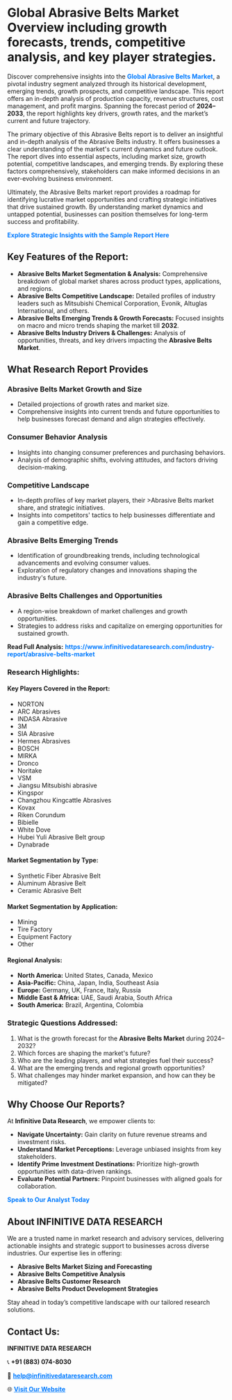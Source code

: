 <h1>Global Abrasive Belts Market Overview including growth forecasts, trends, competitive analysis, and key player strategies.</h1>
<p>
Discover comprehensive insights into the 
<a href="https://www.infinitivedataresearch.com/industry-report/abrasive-belts-market" rel="dofollow" style="color: #007BFF; text-decoration: none;"><strong>Global Abrasive Belts Market</strong></a>, a pivotal industry segment analyzed through its historical development, emerging trends, growth prospects, and competitive landscape. This report offers an in-depth analysis of production capacity, revenue structures, cost management, and profit margins. Spanning the forecast period of <strong>2024–2033</strong>, the report highlights key drivers, growth rates, and the market’s current and future trajectory.
</p>
<p>
The primary objective of this Abrasive Belts report is to deliver an insightful and in-depth analysis of the Abrasive Belts industry. It offers businesses a clear understanding of the market's current dynamics and future outlook. The report dives into essential aspects, including market size, growth potential, competitive landscapes, and emerging trends. By exploring these factors comprehensively, stakeholders can make informed decisions in an ever-evolving business environment.
</p>
<p>
Ultimately, the Abrasive Belts market report provides a roadmap for identifying lucrative market opportunities and crafting strategic initiatives that drive sustained growth. By understanding market dynamics and untapped potential, businesses can position themselves for long-term success and profitability.
</p>
<p>
<a href="https://www.infinitivedataresearch.com/request-sample/reportId=106017" style="color: #007BFF; text-decoration: none;"><strong>Explore Strategic Insights with the Sample Report Here</strong></a>
</p>

<h2>Key Features of the Report:</h2>
<ul>
<li><strong>Abrasive Belts Market Segmentation & Analysis:</strong> Comprehensive breakdown of global market shares across product types, applications, and regions.</li>
<li><strong>Abrasive Belts Competitive Landscape:</strong> Detailed profiles of industry leaders such as Mitsubishi Chemical Corporation, Evonik, Altuglas International, and others.</li>
<li><strong>Abrasive Belts Emerging Trends & Growth Forecasts:</strong> Focused insights on macro and micro trends shaping the market till <strong>2032</strong>.</li>
<li><strong>Abrasive Belts Industry Drivers & Challenges:</strong> Analysis of opportunities, threats, and key drivers impacting the <strong>Abrasive Belts Market</strong>.</li>
</ul>

<h2>What Research Report Provides</h2>
<h3>Abrasive Belts Market Growth and Size</h3>
<ul>
<li>Detailed projections of growth rates and market size.</li>
<li>Comprehensive insights into current trends and future opportunities to help businesses forecast demand and align strategies effectively.</li>
</ul>

<h3>Consumer Behavior Analysis</h3>
<ul>
<li>Insights into changing consumer preferences and purchasing behaviors.</li>
<li>Analysis of demographic shifts, evolving attitudes, and factors driving decision-making.</li>
</ul>

<h3>Competitive Landscape</h3>
<ul>
<li>In-depth profiles of key market players, their >Abrasive Belts market share, and strategic initiatives.</li>
<li>Insights into competitors' tactics to help businesses differentiate and gain a competitive edge.</li>
</ul>

<h3>Abrasive Belts Emerging Trends</h3>
<ul>
<li>Identification of groundbreaking trends, including technological advancements and evolving consumer values.</li>
<li>Exploration of regulatory changes and innovations shaping the industry's future.</li>
</ul>

<h3>Abrasive Belts Challenges and Opportunities</h3>
<ul>
<li>A region-wise breakdown of market challenges and growth opportunities.</li>
<li>Strategies to address risks and capitalize on emerging opportunities for sustained growth.</li>
</ul>
<p><strong>Read Full Analysis:</strong> <a href="https://www.infinitivedataresearch.com/industry-report/abrasive-belts-market" rel="dofollow" style="color: #007BFF; text-decoration: none;"><strong>https://www.infinitivedataresearch.com/industry-report/abrasive-belts-market</strong></a></p>
<h3>Research Highlights:</h3>
<h4>Key Players Covered in the Report:</h4>
<ul><li>NORTON</li><li>ARC Abrasives</li><li>INDASA Abrasive</li><li>3M</li><li>SIA Abrasive</li><li>Hermes Abrasives</li><li>BOSCH</li><li>MIRKA</li><li>Dronco</li><li>Noritake</li><li>VSM</li><li>Jiangsu Mitsubishi abrasive</li><li>Kingspor</li><li>Changzhou Kingcattle Abrasives</li><li>Kovax</li><li>Riken Corundum</li><li>Bibielle</li><li>White Dove</li><li>Hubei Yuli Abrasive Belt group</li><li>Dynabrade</li></ul>
<h4>Market Segmentation by Type:</h4>
<ul><li>Synthetic Fiber Abrasive Belt</li><li>Aluminum Abrasive Belt</li><li>Ceramic Abrasive Belt</li></ul>
<h4>Market Segmentation by Application:</h4>
<ul><li>Mining</li><li>Tire Factory</li><li>Equipment Factory</li><li>Other</li></ul>

<h4>Regional Analysis:</h4>
<ul>
<li><strong>North America:</strong> United States, Canada, Mexico</li>
<li><strong>Asia-Pacific:</strong> China, Japan, India, Southeast Asia</li>
<li><strong>Europe:</strong> Germany, UK, France, Italy, Russia</li>
<li><strong>Middle East & Africa:</strong> UAE, Saudi Arabia, South Africa</li>
<li><strong>South America:</strong> Brazil, Argentina, Colombia</li>
</ul>

<h3>Strategic Questions Addressed:</h3>
<ol>
<li>What is the growth forecast for the <strong>Abrasive Belts Market</strong> during 2024–2032?</li>
<li>Which forces are shaping the market's future?</li>
<li>Who are the leading players, and what strategies fuel their success?</li>
<li>What are the emerging trends and regional growth opportunities?</li>
<li>What challenges may hinder market expansion, and how can they be mitigated?</li>
</ol>

<h2>Why Choose Our Reports?</h2>
<p>At <strong>Infinitive Data Research</strong>, we empower clients to:</p>
<ul>
<li><strong>Navigate Uncertainty:</strong> Gain clarity on future revenue streams and investment risks.</li>
<li><strong>Understand Market Perceptions:</strong> Leverage unbiased insights from key stakeholders.</li>
<li><strong>Identify Prime Investment Destinations:</strong> Prioritize high-growth opportunities with data-driven rankings.</li>
<li><strong>Evaluate Potential Partners:</strong> Pinpoint businesses with aligned goals for collaboration.</li>
</ul>
<p><a href="https://www.infinitivedataresearch.com/industry-report/abrasive-belts-market" rel="dofollow" style="color: #007BFF; text-decoration: none;"><strong>Speak to Our Analyst Today</strong></a></p>

<h2>About INFINITIVE DATA RESEARCH</h2>
<p>We are a trusted name in market research and advisory services, delivering actionable insights and strategic support to businesses across diverse industries. Our expertise lies in offering:</p>
<ul>
<li><strong>Abrasive Belts Market Sizing and Forecasting</strong></li>
<li><strong>Abrasive Belts Competitive Analysis</strong></li>
<li><strong>Abrasive Belts Customer Research</strong></li>
<li><strong>Abrasive Belts Product Development Strategies</strong></li>
</ul>
<p>Stay ahead in today’s competitive landscape with our tailored research solutions.</p>

<h2>Contact Us:</h2>
<p><strong>INFINITIVE DATA RESEARCH</strong></p>
<p>📞 <strong>+91 (883) 074-8030</strong></p>
<p>📧 <strong><a href="mailto:help@infinitivedataresearch.com" style="color: #007BFF;">help@infinitivedataresearch.com</a></strong></p>
<p>🌐 <strong><a href="https://www.infinitivedataresearch.com" rel="dofollow" style="color: #007BFF;">Visit Our Website</a></strong></p>
